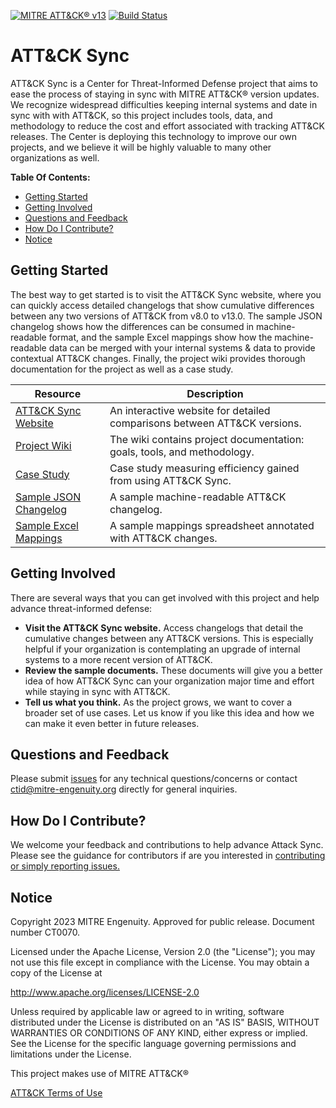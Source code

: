 [![MITRE ATT&CK® v13](https://img.shields.io/badge/MITRE%20ATT%26CK®-v13-red)](https://attack.mitre.org/versions/v13/)
[![Build Status](https://github.com/center-for-threat-informed-defense/attack-sync/actions/workflows/build.yml/badge.svg)](https://github.com/center-for-threat-informed-defense/attack-sync/actions/workflows/build.yml)

# ATT&CK Sync

ATT&CK Sync is a Center for Threat-Informed Defense project that aims to ease the
process of staying in sync with MITRE ATT&CK® version updates. We recognize widespread
difficulties keeping internal systems and date in sync with with ATT&CK, so this project
includes tools, data, and methodology to reduce the cost and effort associated with
tracking ATT&CK releases. The Center is deploying this technology to improve our own
projects, and we believe it will be highly valuable to many other organizations as well.

**Table Of Contents:**

- [Getting Started](#getting-started)
- [Getting Involved](#getting-involved)
- [Questions and Feedback](#questions-and-feedback)
- [How Do I Contribute?](#how-do-i-contribute)
- [Notice](#notice)

## Getting Started

The best way to get started is to visit the ATT&CK Sync website, where you can quickly
access detailed changelogs that show cumulative differences between any two versions of
ATT&CK from v8.0 to v13.0. The sample JSON changelog shows how the differences can be
consumed in machine-readable format, and the sample Excel mappings show how the
machine-readable data can be merged with your internal systems & data to provide
contextual ATT&CK changes. Finally, the project wiki provides thorough documentation for
the project as well as a case study.

| Resource                                                                                                                                       | Description                                                              |
| ---------------------------------------------------------------------------------------------------------------------------------------------- | ------------------------------------------------------------------------ |
| [ATT&CK Sync Website](https://center-for-threat-informed-defense.github.io/attack-sync/)                                                       | An interactive website for detailed comparisons between ATT&CK versions. |
| [Project Wiki](https://github.com/center-for-threat-informed-defense/attack-sync/wiki)                                                         | The wiki contains project documentation: goals, tools, and methodology.  |
| [Case Study](https://github.com/center-for-threat-informed-defense/attack-sync/wiki/Case-Study:-NIST-800-53-Mappings)                          | Case study measuring efficiency gained from using ATT&CK Sync.           |
| [Sample JSON Changelog](https://github.com/center-for-threat-informed-defense/attack-sync/raw/main/samples/attack-changelog-v10.1-v12.1.json)  | A sample machine-readable ATT&CK changelog.                              |
| [Sample Excel Mappings](https://github.com/center-for-threat-informed-defense/attack-sync/raw/main/samples/nist800-53-r5-mappings-output.xlsx) | A sample mappings spreadsheet annotated with ATT&CK changes.             |

## Getting Involved

There are several ways that you can get involved with this project and help
advance threat-informed defense:

- **Visit the ATT&CK Sync website.** Access changelogs that detail the cumulative
  changes between any ATT&CK versions. This is especially helpful if your organization
  is contemplating an upgrade of internal systems to a more recent version of ATT&CK.
- **Review the sample documents.** These documents will give you a better idea of how
  ATT&CK Sync can your organization major time and effort while staying in sync with
  ATT&CK.
- **Tell us what you think.** As the project grows, we want to cover a broader set of
  use cases. Let us know if you like this idea and how we can make it even better in
  future releases.

## Questions and Feedback

Please submit
[issues](https://github.com/center-for-threat-informed-defense/attack-sync/issues) for
any technical questions/concerns or contact ctid@mitre-engenuity.org directly for
general inquiries.

## How Do I Contribute?

We welcome your feedback and contributions to help advance Attack Sync. Please see the
guidance for contributors if are you interested in [contributing or simply reporting
issues.](/CONTRIBUTING.md)

## Notice

Copyright 2023 MITRE Engenuity. Approved for public release. Document number CT0070.

Licensed under the Apache License, Version 2.0 (the "License"); you may not use this
file except in compliance with the License. You may obtain a copy of the License at

http://www.apache.org/licenses/LICENSE-2.0

Unless required by applicable law or agreed to in writing, software distributed under
the License is distributed on an "AS IS" BASIS, WITHOUT WARRANTIES OR CONDITIONS OF ANY
KIND, either express or implied. See the License for the specific language governing
permissions and limitations under the License.

This project makes use of MITRE ATT&CK®

[ATT&CK Terms of Use](https://attack.mitre.org/resources/terms-of-use/)
